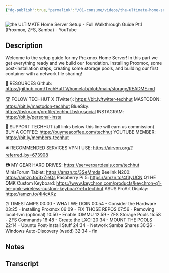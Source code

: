 ```yaml
---
{"dg-publish":true,"permalink":"/01-consume/videos/the-ultimate-home-server-setup-full-walkthrough-guide-pt-1-proxmox-zfs-samba-you-tube/","title":"the ULTIMATE Home Server Setup - Full Walkthrough Guide Pt.1 (Proxmox, ZFS, Samba) - YouTube","tags":["proxmox","homelab"]}
---
```



![the ULTIMATE Home Server Setup - Full Walkthrough Guide Pt.1 (Proxmox, ZFS, Samba) - YouTube](https://www.youtube.com/watch?v=qmSizZUbCOA)

## Description

Welcome to the setup guide for my Proxmox Home Server! In this part we get everything ready and we build our foundation. Installing Proxmox, some post-installation steps, creating some storage pools, and building our first container with a network file sharing!

📖 RESOURCES
Github: https://github.com/TechHutTV/homelab/blob/main/storage/README.md

🏆 FOLOW TECHHUT
X (Twitter): https://bit.ly/twitter-techhut
MASTODON: https://bit.ly/mastodon-techhut
BlueSky: https://bsky.app/profile/techhut.bsky.social
INSTAGRAM: https://bit.ly/personal-insta

👏 SUPPORT TECHHUT (all links below this line will earn us commission)
BUY A COFFEE: https://buymeacoffee.com/techhut
YOUTUBE MEMBER: https://bit.ly/members-techhut

🛎 RECOMMENDED SERVICES
VPN I USE: https://airvpn.org/?referred_by=673908

📷 MY GEAR 
HARD DRIVES: https://serverpartdeals.com/techhut
MinisForum Tablet: https://amzn.to/3SeMmds
Beelink N200: https://amzn.to/3xZjeQs
Raspberry Pi 5: https://amzn.to/4f3yUCN
Q1 HE QMK Custom Keyboard: https://www.keychron.com/products/keychron-q1-he-qmk-wireless-custom-keyboar?ref=techhut
ASUS ProArt Display: https://amzn.to/4i4cAKz

⏰  TIMESTAMPS
00:00 - WHAT WE DOIN
00:54 - Consider the Hardware
03:25 - Installing Proxmox
06:09 - FIX THOSE REPOS
07:56 - Removing local-lvm (optional)
10:50 - Enable IOMMU
12:59 - ZFS Storage Pools
15:58 - ZFS Commands
16:48 - Create the LXC!
20:34 - MOUNT THE POOLS
22:14 - Ubuntu Post-Install Stuff
24:34 - Network Samba Shares
30:26 - Windows Auto-Discovery (wsdd)
32:34 - fin

## Notes

## Transcript

